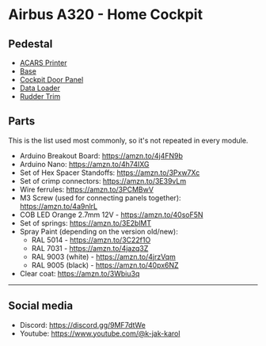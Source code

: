 # Airbus A320 - Home Cockpit

## Pedestal
- [ACARS Printer](./pedestal/acars_printer)
- [Base](./pedestal/base)
- [Cockpit Door Panel](./pedestal/cockpit_door_panel)
- [Data Loader](./pedestal/data_loader)
- [Rudder Trim](./pedestal/rudder_trim)

## Parts
This is the list used most commonly, so it's not repeated in every module.
- Arduino Breakout Board: https://amzn.to/4j4FN9b
- Arduino Nano: https://amzn.to/4h74IXG
- Set of Hex Spacer Standoffs: https://amzn.to/3Pxw7Xc
- Set of crimp connectors: https://amzn.to/3E39vLm
- Wire ferrules: https://amzn.to/3PCMBwV
- M3 Screw (used for connecting panels together): https://amzn.to/4a9nlrL
- COB LED Orange 2.7mm 12V - https://amzn.to/40soF5N
- Set of springs: https://amzn.to/3E2blMT
- Spray Paint (depending on the version old/new):
  - RAL 5014 - https://amzn.to/3C22f1O
  - RAL 7031 - https://amzn.to/4jazq3Z
  - RAL 9003 (white) - https://amzn.to/4jrzVqm
  - RAL 9005 (black) - https://amzn.to/40px6NZ
- Clear coat: https://amzn.to/3Wbiu3q

---
## Social media
- Discord: https://discord.gg/9MF7dtWe
- Youtube: https://www.youtube.com/@k-jak-karol
